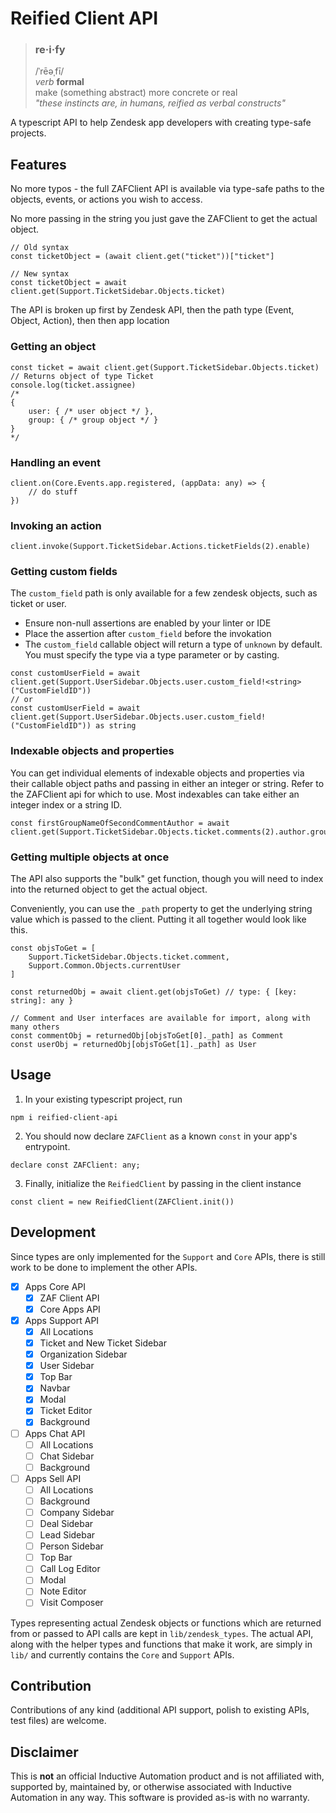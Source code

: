 # Reified Client API

> ### re·i·fy
> /ˈrēəˌfī/<br>
> *verb* **formal**<br>
> make (something abstract) more concrete or real<br>
> *"these instincts are, in humans, reified as verbal constructs"*

A typescript API to help Zendesk app developers with creating type-safe projects. 

## Features

No more typos - the full ZAFClient API is available via type-safe paths to the objects, events, or actions you wish to access.

No more passing in the string you just gave the ZAFClient to get the actual object. 
```
// Old syntax
const ticketObject = (await client.get("ticket"))["ticket"]

// New syntax
const ticketObject = await client.get(Support.TicketSidebar.Objects.ticket)
```

The API is broken up first by Zendesk API, then the path type (Event, Object, Action), then then app location

### Getting an object
```
const ticket = await client.get(Support.TicketSidebar.Objects.ticket) // Returns object of type Ticket
console.log(ticket.assignee)
/*
{
    user: { /* user object */ },
    group: { /* group object */ }
}
*/
```

### Handling an event
```
client.on(Core.Events.app.registered, (appData: any) => {
    // do stuff
})
```

### Invoking an action
```
client.invoke(Support.TicketSidebar.Actions.ticketFields(2).enable)
```

### Getting custom fields
The `custom_field` path is only available for a few zendesk objects, such as ticket or user.
- Ensure non-null assertions are enabled by your linter or IDE
- Place the assertion after `custom_field` before the invokation
- The `custom_field` callable object will return a type of `unknown` by default. You must specify the type via a type parameter or by casting.
```
const customUserField = await client.get(Support.UserSidebar.Objects.user.custom_field!<string>("CustomFieldID"))
// or
const customUserField = await client.get(Support.UserSidebar.Objects.user.custom_field!("CustomFieldID")) as string
```

### Indexable objects and properties
You can get individual elements of indexable objects and properties via their callable object paths and passing in either an integer or string.
Refer to the ZAFClient api for which to use. Most indexables can take either an integer index or a string ID.
```
const firstGroupNameOfSecondCommentAuthor = await client.get(Support.TicketSidebar.Objects.ticket.comments(2).author.groups(1).name)
```

### Getting multiple objects at once
The API also supports the "bulk" get function, though you will need to index into the returned object to get the actual object.

Conveniently, you can use the `_path` property to get the underlying string value which is passed to the client. Putting it all together would look like this.
```
const objsToGet = [
    Support.TicketSidebar.Objects.ticket.comment,
    Support.Common.Objects.currentUser
]

const returnedObj = await client.get(objsToGet) // type: { [key: string]: any }

// Comment and User interfaces are available for import, along with many others
const commentObj = returnedObj[objsToGet[0]._path] as Comment
const userObj = returnedObj[objsToGet[1]._path] as User 
```

## Usage

1. In your existing typescript project, run 
```
npm i reified-client-api
```
2. You should now declare `ZAFClient` as a known `const` in your app's entrypoint.
```
declare const ZAFClient: any;
```
3. Finally, initialize the `ReifiedClient` by passing in the client instance
```
const client = new ReifiedClient(ZAFClient.init())
```

## Development

Since types are only implemented for the `Support` and `Core` APIs, there is still work to be done to implement the other APIs. 


- [x] Apps Core API
    - [x] ZAF Client API
    - [x] Core Apps API
- [x] Apps Support API
    - [x] All Locations
    - [x] Ticket and New Ticket Sidebar
    - [x] Organization Sidebar
    - [x] User Sidebar
    - [x] Top Bar
    - [x] Navbar
    - [x] Modal
    - [x] Ticket Editor
    - [x] Background
- [ ] Apps Chat API
    - [ ] All Locations
    - [ ] Chat Sidebar
    - [ ] Background
- [ ] Apps Sell API
    - [ ] All Locations
    - [ ] Background
    - [ ] Company Sidebar
    - [ ] Deal Sidebar
    - [ ] Lead Sidebar
    - [ ] Person Sidebar
    - [ ] Top Bar
    - [ ] Call Log Editor
    - [ ] Modal
    - [ ] Note Editor
    - [ ] Visit Composer

Types representing actual Zendesk objects or functions which are returned from or passed to API calls are kept in `lib/zendesk_types`. The actual API, along with the helper types and functions that make it work, are simply in `lib/` and currently contains the `Core` and `Support` APIs.

## Contribution

Contributions of any kind (additional API support, polish to existing APIs, test files) are welcome.

## Disclaimer

This is **not** an official Inductive Automation product and is not affiliated with, supported by, maintained by, or
otherwise associated with Inductive Automation in any way. This software is provided as-is with no warranty.
